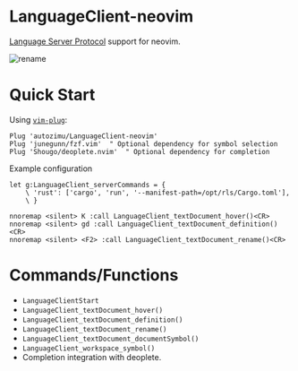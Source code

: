 # LanguageClient-neovim
[Language Server Protocol](https://github.com/Microsoft/language-server-protocol) support for neovim.

![rename](https://raw.github.com/autozimu/images/master/LanguageClient-neovim/rename.gif)

# Quick Start

Using [`vim-plug`](https://github.com/junegunn/vim-plug):

```vimscript
Plug 'autozimu/LanguageClient-neovim'
Plug 'junegunn/fzf.vim'  " Optional dependency for symbol selection
Plug 'Shougo/deoplete.nvim'  " Optional dependency for completion
```

Example configuration

```vimscript
let g:LanguageClient_serverCommands = {
    \ 'rust': ['cargo', 'run', '--manifest-path=/opt/rls/Cargo.toml'],
    \ }

nnoremap <silent> K :call LanguageClient_textDocument_hover()<CR>
nnoremap <silent> gd :call LanguageClient_textDocument_definition()<CR>
nnoremap <silent> <F2> :call LanguageClient_textDocument_rename()<CR>
```

# Commands/Functions

- `LanguageClientStart`
- `LanguageClient_textDocument_hover()`
- `LanguageClient_textDocument_definition()`
- `LanguageClient_textDocument_rename()`
- `LanguageClient_textDocument_documentSymbol()`
- `LanguageClient_workspace_symbol()`
- Completion integration with deoplete.
